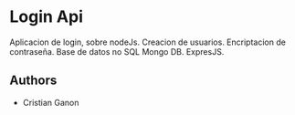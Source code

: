 # Login Api

Aplicacion de login, sobre nodeJs. 
Creacion de usuarios.
Encriptacion de contraseña.
Base de datos no SQL Mongo DB.
ExpresJS.


## Authors

- Cristian Ganon

